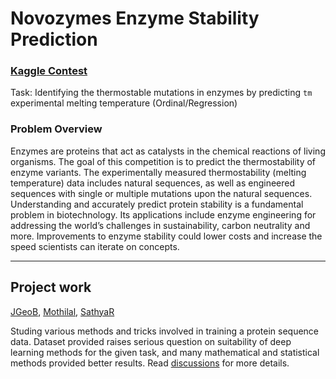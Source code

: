 # Novozymes Enzyme Stability Prediction
### [Kaggle Contest](https://www.kaggle.com/competitions/novozymes-enzyme-stability-prediction)

Task: Identifying the thermostable mutations in enzymes by predicting `tm` experimental melting temperature (Ordinal/Regression)

### Problem Overview
Enzymes are proteins that act as catalysts in the chemical reactions of living organisms. The goal of this competition is to predict the thermostability of enzyme variants. The experimentally measured thermostability (melting temperature) data includes natural sequences, as well as engineered sequences with single or multiple mutations upon the natural sequences. Understanding and accurately predict protein stability is a fundamental problem in biotechnology. Its applications include enzyme engineering for addressing the world’s challenges in sustainability, carbon neutrality and more. Improvements to enzyme stability could lower costs and increase the speed scientists can iterate on concepts.

---

## Project work
[JGeoB](https://github.com/JosephGeoBenjamin), [Mothilal](https://github.com/mothilal-Asokan), [SathyaR](https://github.com/sathyarr)

Studing various methods and tricks involved in training a protein sequence data.
Dataset provided raises serious question on suitability of deep learning methods for the given task, and many mathematical and statistical methods provided better results. Read [discussions](https://www.kaggle.com/competitions/novozymes-enzyme-stability-prediction/discussion?search=eda) for more details.




